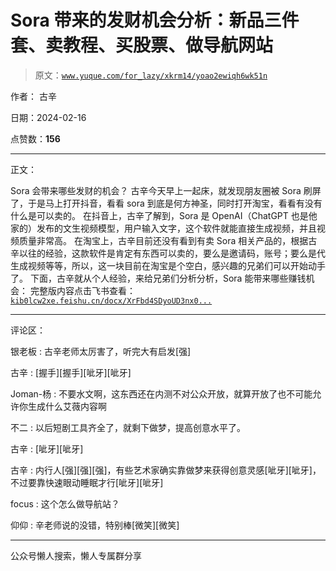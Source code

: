 # Sora 带来的发财机会分析：新品三件套、卖教程、买股票、做导航网站

> 原文：[`www.yuque.com/for_lazy/xkrm14/yoao2ewiqh6wk51n`](https://www.yuque.com/for_lazy/xkrm14/yoao2ewiqh6wk51n)

作者： 古辛

日期：2024-02-16

点赞数：**156**

* * *

正文：

Sora 会带来哪些发财的机会？
古辛今天早上一起床，就发现朋友圈被 Sora 刷屏了，于是马上打开抖音，看看 sora 到底是何方神圣，同时打开淘宝，看看有没有什么是可以卖的。
在抖音上，古辛了解到，Sora 是 OpenAI（ChatGPT 也是他家的）发布的文生视频模型，用户输入文字，这个软件就能直接生成视频，并且视频质量非常高。
在淘宝上，古辛目前还没有看到有卖 Sora 相关产品的，根据古辛以往的经验，这款软件是肯定有东西可以卖的，要么是邀请码，账号；要么是代生成视频等等，所以，这一块目前在淘宝是个空白，感兴趣的兄弟们可以开始动手了。
下面，古辛就从个人经验，来给兄弟们分析分析，Sora 能带来哪些赚钱机会： 完整版内容点击飞书查看：
[`kib0lcw2xe.feishu.cn/docx/XrFbd4SDyoUD3nx0...`](https://kib0lcw2xe.feishu.cn/docx/XrFbd4SDyoUD3nx09KxcCaoInWf?from=from_copylink) 

* * *

评论区：

银老板 : 古辛老师太厉害了，听完大有启发[强]

古辛 : [握手][握手][呲牙][呲牙]

Joman-杨 : 不要水文啊，这东西还在内测不对公众开放，就算开放了也不可能允许你生成什么艾薇内容啊

不二 : 以后短剧工具齐全了，就剩下做梦，提高创意水平了。

古辛 : [呲牙][呲牙]

古辛 : 内行人[强][强][强]，有些艺术家确实靠做梦来获得创意灵感[呲牙][呲牙]，不过要靠快速眼动睡眠才行[呲牙][呲牙]

focus : 这个怎么做导航站？

仰仰 : 辛老师说的没错，特别棒[微笑][微笑]

* * *

公众号懒人搜索，懒人专属群分享